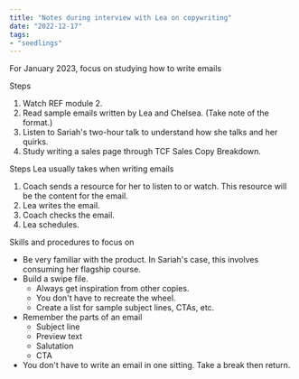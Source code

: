 ```yaml
---
title: "Notes during interview with Lea on copywriting"
date: "2022-12-17"
tags:
- "seedlings"
---
```


For January 2023, focus on studying how to write emails

Steps
1. Watch REF module 2.
2. Read sample emails written by Lea and Chelsea. (Take note of the format.)
3. Listen to Sariah's two-hour talk to understand how she talks and her quirks.
4. Study writing a sales page through TCF Sales Copy Breakdown.

Steps Lea usually takes when writing emails
1. Coach sends a resource for her to listen to or watch. This resource will be the content for the email.
2. Lea writes the email.
3. Coach checks the email.
4. Lea schedules.

Skills and procedures to focus on
- Be very familiar with the product. In Sariah's case, this involves consuming her flagship course.
- Build a swipe file.
	- Always get inspiration from other copies.
	- You don't have to recreate the wheel.
	- Create a list for sample subject lines, CTAs, etc.
- Remember the parts of an email
	- Subject line
	- Preview text
	- Salutation
	- CTA
- You don't have to write an email in one sitting. Take a break then return.